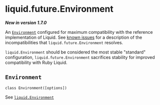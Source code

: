 # liquid.future.Environment

**_New in version 1.7.0_**

An [`Environment`](./environment.md) configured for maximum compatibility with the reference implementation of Liquid. See [known issues](/known_issues) for a description of the incompatibilities that `liquid.future.Environment` resolves.

`liquid.Environment` should be considered the most stable "standard" configuration, `liquid.future.Environment` sacrifices stability for improved compatibility with Ruby Liquid.

## `Environment`

`class Environment([options])`

See [`liquid.Environment`](./environment.md)
